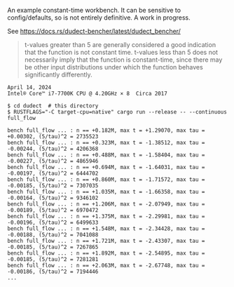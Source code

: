 An example constant-time workbench. It can be sensitive to config/defaults, so is
not entirely definitive. A work in progress.

See <https://docs.rs/dudect-bencher/latest/dudect_bencher/>

> t-values greater than 5 are generally considered a good indication that the function is not constant time. t-values less than 5 does not necessarily imply that the function is constant-time, since there may be other input distributions under which the function behaves significantly differently.

~~~
April 14, 2024
Intel® Core™ i7-7700K CPU @ 4.20GHz × 8  Circa 2017

$ cd dudect  # this directory
$ RUSTFLAGS="-C target-cpu=native" cargo run --release -- --continuous full_flow

bench full_flow ... : n == +0.182M, max t = +1.29070, max tau = +0.00302, (5/tau)^2 = 2735523
bench full_flow ... : n == +0.323M, max t = -1.38512, max tau = -0.00244, (5/tau)^2 = 4206368
bench full_flow ... : n == +0.488M, max t = -1.58404, max tau = -0.00227, (5/tau)^2 = 4865946
bench full_flow ... : n == +0.694M, max t = -1.64031, max tau = -0.00197, (5/tau)^2 = 6444702
bench full_flow ... : n == +0.860M, max t = -1.71572, max tau = -0.00185, (5/tau)^2 = 7307035
bench full_flow ... : n == +1.035M, max t = -1.66358, max tau = -0.00164, (5/tau)^2 = 9346102
bench full_flow ... : n == +1.206M, max t = -2.07949, max tau = -0.00189, (5/tau)^2 = 6970472
bench full_flow ... : n == +1.375M, max t = -2.29981, max tau = -0.00196, (5/tau)^2 = 6499633
bench full_flow ... : n == +1.548M, max t = -2.34428, max tau = -0.00188, (5/tau)^2 = 7041088
bench full_flow ... : n == +1.721M, max t = -2.43307, max tau = -0.00185, (5/tau)^2 = 7267865
bench full_flow ... : n == +1.892M, max t = -2.54895, max tau = -0.00185, (5/tau)^2 = 7281281
bench full_flow ... : n == +2.063M, max t = -2.67748, max tau = -0.00186, (5/tau)^2 = 7194446
...
~~~
